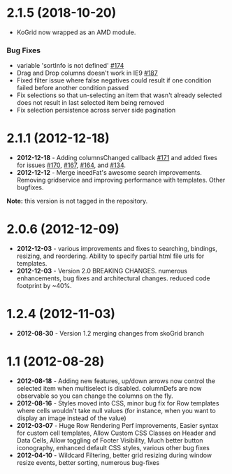 
# 2.1.5 (2018-10-20)
* KoGrid now wrapped as an AMD module.

### Bug Fixes

* variable 'sortInfo is not defined' [#174](https://github.com/Knockout-Contrib/KoGrid/issues/174)
* Drag and Drop columns doesn't work in IE9 [#187](https://github.com/Knockout-Contrib/KoGrid/issues/187)
* Fixed filter issue where false negatives could result if one condition failed before another condition passed
* Fix selections so that un-selecting an item that wasn't already selected does not result in last selected item being removed
* Fix selection persistence across server side pagination

# 2.1.1 (2012-12-18)

* __2012-12-18__ - Adding columnsChanged callback [#171](https://github.com/Knockout-Contrib/KoGrid/issues/171) and added fixes for issues [#170](https://github.com/Knockout-Contrib/KoGrid/issues/170), [#167](https://github.com/Knockout-Contrib/KoGrid/issues/167), [#164](https://github.com/Knockout-Contrib/KoGrid/issues/164), and [#134](https://github.com/Knockout-Contrib/KoGrid/issues/134).
* __2012-12-12__ - Merge ineedFat's awesome search improvements. Removing gridservice and improving performance with templates. Other bugfixes.

__Note:__ this version is not tagged in the repository.


# 2.0.6 (2012-12-09)

* __2012-12-03__ - various improvements and fixes to searching, bindings, resizing, and reordering. Ability to specify partial html file urls for templates.
* __2012-12-03__ - Version 2.0 BREAKING CHANGES. numerous enhancements, bug fixes and architectural changes. reduced code footprint by ~40%.


# 1.2.4 (2012-11-03)

* __2012-08-30__ - Version 1.2 merging changes from skoGrid branch


# 1.1 (2012-08-28)

* __2012-08-18__ - Adding new features, up/down arrows now control the selected item when multiselect is disabled. columnDefs are now observable so you can change the columns on the fly.
* __2012-08-16__ - Styles moved into CSS, minor bug fix for Row templates where cells wouldn't take null values (for instance, when you want to display an image instead of the value)
* __2012-03-07__ - Huge Row Rendering Perf improvements, Easier syntax for custom cell templates,  Allow Custom CSS Classes on Header and Data Cells, Allow toggling of Footer Visibility, Much better button iconography, enhanced default CSS styles, various other bug fixes
* __2012-04-10__ - Wildcard Filtering, better grid resizing during window resize events, better sorting, numerous bug-fixes

